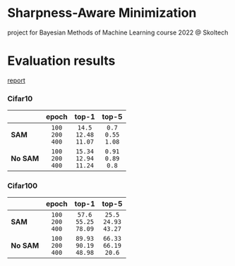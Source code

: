 # Sharpness-Aware Minimization
project for Bayesian Methods of Machine Learning course 2022 @ Skoltech

# Evaluation results
[report](report.pdf)
### Cifar10

||epoch|top-1|top-5|
|:---|:---:|:---:|:---:|
|**SAM**|`100`<br>`200`<br>`400`|`14.5`<br>`12.48`<br>`11.07`|`0.7`<br>`0.55`<br>`1.08`|
|**No SAM**|`100`<br>`200`<br>`400`|`15.34`<br>`12.94`<br>`11.24`|`0.91`<br>`0.89`<br>`0.8`|

### Cifar100

||epoch|top-1|top-5|
|:---|:---:|:---:|:---:|
|**SAM**|`100`<br>`200`<br>`400`|`57.6`<br>`55.25`<br>`78.09`|`25.5`<br>`24.93`<br>`43.27`|
|**No SAM**|`100`<br>`200`<br>`400`|`89.93`<br>`90.19`<br>`48.98`|`66.33`<br>`66.19`<br>`20.6`|
